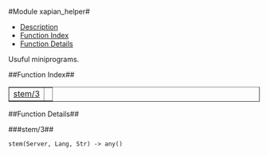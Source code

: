 

#Module xapian_helper#
* [Description](#description)
* [Function Index](#index)
* [Function Details](#functions)


Usuful miniprograms.

<a name="index"></a>

##Function Index##


<table width="100%" border="1" cellspacing="0" cellpadding="2" summary="function index"><tr><td valign="top"><a href="#stem-3">stem/3</a></td><td></td></tr></table>


<a name="functions"></a>

##Function Details##

<a name="stem-3"></a>

###stem/3##




`stem(Server, Lang, Str) -> any()`

